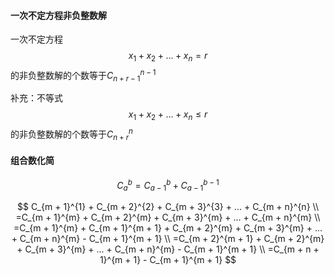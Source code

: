 #### 一次不定方程非负整数解

一次不定方程
$$
x_1 + x_2 + ... + x_n = r
$$
的非负整数解的个数等于$C_{n + r - 1}^{n - 1}$

补充：不等式
$$
x_1 + x_2 + ... + x_n \le r
$$
的非负整数解的个数等于$C_{n + r}^{n}$

#### 组合数化简

$$
C_{a}^{b} = C_{a-1}^{b}+C_{a-1}^{b-1}
$$

$$
C_{m + 1}^{1} + C_{m + 2}^{2} + C_{m + 3}^{3} + ... + C_{m + n}^{n} \\
=C_{m + 1}^{m} + C_{m + 2}^{m} + C_{m + 3}^{m} + ... + C_{m + n}^{m} \\
=C_{m + 1}^{m} + C_{m + 1}^{m + 1} + C_{m + 2}^{m} + C_{m + 3}^{m} + ... + C_{m + n}^{m} - C_{m + 1}^{m + 1} \\
=C_{m + 2}^{m + 1} + C_{m + 2}^{m} + C_{m + 3}^{m} + ... + C_{m + n}^{m} - C_{m + 1}^{m + 1} \\
=C_{m + n + 1}^{m + 1} - C_{m + 1}^{m + 1}
$$

